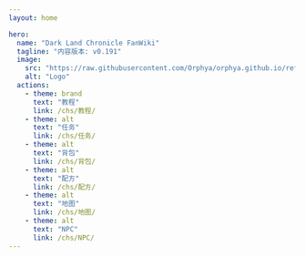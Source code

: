 ```yaml
---
layout: home

hero:
  name: "Dark Land Chronicle FanWiki"
  tagline: "内容版本: v0.191"
  image:
    src: "https://raw.githubusercontent.com/Orphya/orphya.github.io/refs/heads/main/docs/character.png"
    alt: "Logo"
  actions:
    - theme: brand
      text: "教程"
      link: /chs/教程/
    - theme: alt
      text: "任务"
      link: /chs/任务/
    - theme: alt
      text: "背包"
      link: /chs/背包/
    - theme: alt
      text: "配方"
      link: /chs/配方/
    - theme: alt
      text: "地图"
      link: /chs/地图/
    - theme: alt
      text: "NPC"
      link: /chs/NPC/
---
```


